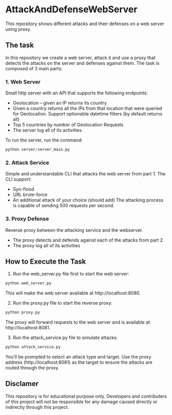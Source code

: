 # AttackAndDefenseWebServer
This repository shows different attacks and their defenses on a web server using proxy.

## The task

In this repository we create a web server, attack it and use a proxy that detects the attacks on the server and defenses against them.
The task is composed of 3 main parts:

### 1. Web Server
Small http server with an API that supports the following endpoints:
- Geolocation – given an IP returns its country
-	Given a country returns all the IPs from that location that were queried for Geolocation. Support optionable datetime filters (by default returns all)
- Top 5 countries by number of Geolocation Requests
- The server log all of its activities.

To run the server, run the command:
```python
python server/server_main.py
```

### 2. Attack Service
Simple and understandable CLI that attacks the web server from part 1.
The CLI support:
-	Syn-flood
-	URL brute-force
-	An additional attack of your choice (should add)
The attacking process is capable of sending 500 requests per second.

### 3. Proxy Defense
Reverse proxy between the attacking service and the webserver.
-	The proxy detects and defends against each of the attacks from part 2
-	The proxy log all of its activities

## How to Execute the Task

1. Run the web_server.py file first to start the web server:
```python
python web_server.py
```
This will make the web server available at http://localhost:8080.

2. Run the proxy.py file to start the reverse proxy:
```python
python proxy.py
```
The proxy will forward requests to the web server and is available at http://localhost:8081.

3. Run the attack_service.py file to simulate attacks:
```python
python attack_service.py
```
You’ll be prompted to select an attack type and target.
Use the proxy address (http://localhost:8081) as the target to ensure the attacks are routed through the proxy.


## Disclamer 
This repository is for educational purpose only. Developers and contributers of this project will not be responsible for any damage caused directly or indirectly through this project.
